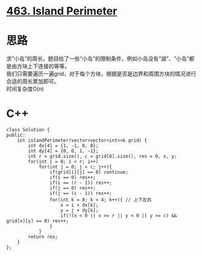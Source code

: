# [463. Island Perimeter](https://leetcode.com/problems/island-perimeter/description/)
# 思路
求”小岛”的周长，题目给了一些“小岛”的限制条件，例如小岛没有“湖”、“小岛”都是由方块上下连接的等等。  
我们只需要遍历一遍grid，对于每个方块，根据是否是边界和周围方块的情况进行合适的周长累加即可。   
时间复杂度O(n)
# C++
```
class Solution {
public:
    int islandPerimeter(vector<vector<int>>& grid) {
        int dx[4] = {1, -1, 0, 0};
        int dy[4] = {0, 0, 1, -1};
        int r = grid.size(), c = grid[0].size(), res = 0, x, y;
        for(int i = 0; i < r; i++)
            for(int j = 0; j < c; j++){
                if(grid[i][j] == 0) continue;
                if(i == 0) res++;
                if(i == (r - 1)) res++;
                if(j == 0) res++;
                if(j == (c - 1)) res++;
                for(int k = 0; k < 4; k++){ // 上下左右
                    x = i + dx[k];
                    y = j + dy[k];
                    if(!(x < 0 || x >= r || y < 0 || y >= c) && grid[x][y] == 0) res++;   
                }
            }
        return res;
    }
};
```
